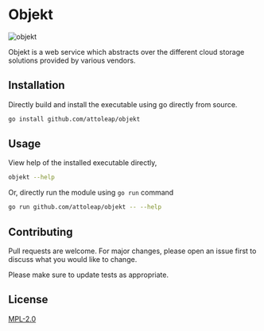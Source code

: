 # Objekt

![objekt](https://socialify.git.ci/attoleap/objekt/image?description=1&descriptionEditable=A%20facade%20to%20abstract%20over%20different%20cloud%20backed%20storages&font=Inter&forks=1&issues=1&language=1&logo=data%3Aimage%2Fsvg%2Bxml%2C%253csvg%2520width%3D%27384%27%2520height%3D%27384%27%2520viewBox%3D%270%25200%2520384%2520384%27%2520fill%3D%27none%27%2520xmlns%3D%27http%3A%2F%2Fwww.w3.org%2F2000%2Fsvg%27%253e%253cpath%2520d%3D%27M384%2520192C384%2520208.51%2520381.916%2520224.533%2520377.997%2520239.821C376.675%2520244.978%2520370.648%2520247.099%2520366.218%2520244.145L196.438%2520130.958C193.75%2520129.167%2520190.25%2520129.167%2520187.562%2520130.958L17.782%2520244.145C13.3516%2520247.099%25207.32496%2520244.978%25206.00273%2520239.821C2.0838%2520224.533%25200%2520208.51%25200%2520192C0%252085.9613%252085.9613%25200%2520192%25200C298.039%25200%2520384%252085.9613%2520384%2520192Z%27%2520fill%3D%27white%27%2F%253e%253cpath%2520d%3D%27M187.562%2520178.958C190.25%2520177.167%2520193.75%2520177.167%2520196.438%2520178.958L352.566%2520283.044C356.065%2520285.377%2520357.176%2520290.031%2520354.947%2520293.598C347.929%2520304.83%2520339.782%2520315.284%2520330.664%2520324.802C328.051%2520327.529%2520323.858%2520327.905%2520320.715%2520325.81L196.438%2520242.958C193.75%2520241.167%2520190.25%2520241.167%2520187.562%2520242.958L63.2846%2520325.81C60.1418%2520327.905%252055.9485%2520327.529%252053.3356%2520324.802C44.2183%2520315.284%252036.0711%2520304.83%252029.0531%2520293.598C26.8244%2520290.031%252027.9349%2520285.377%252031.4345%2520283.044L187.562%2520178.958Z%27%2520fill%3D%27white%27%2F%253e%253cpath%2520d%3D%27M101.365%2520348.424C96.5194%2520351.654%252096.655%2520358.793%2520101.793%2520361.533C128.687%2520375.872%2520159.394%2520384%2520192%2520384C224.606%2520384%2520255.313%2520375.872%2520282.207%2520361.533C287.345%2520358.793%2520287.481%2520351.654%2520282.635%2520348.424L196.438%2520290.958C193.75%2520289.167%2520190.25%2520289.167%2520187.562%2520290.958L101.365%2520348.424Z%27%2520fill%3D%27white%27%2F%253e%253c%2Fsvg%253e&name=1&owner=1&pattern=Brick%20Wall&pulls=1&stargazers=1&theme=Dark)

Objekt is a web service which abstracts over the different cloud storage solutions provided by various vendors.

## Installation

Directly build and install the executable using go directly from source.

```bash
go install github.com/attoleap/objekt
```

## Usage

View help of the installed executable directly,
```bash
objekt --help
```

Or, directly run the module using `go run` command
```bash
go run github.com/attoleap/objekt -- --help
```

## Contributing

Pull requests are welcome. For major changes, please open an issue first
to discuss what you would like to change.

Please make sure to update tests as appropriate.

## License

[MPL-2.0](https://choosealicense.com/licenses/mpl-2.0/)
